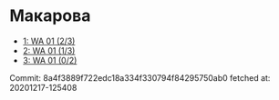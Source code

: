 # Макарова
- [1: WA 01 (2/3)](1.md)
- [2: WA 01 (1/3)](2.md)
- [3: WA 01 (0/2)](3.md)

Commit: 8a4f3889f722edc18a334f330794f84295750ab0
 fetched at: 20201217-125408
